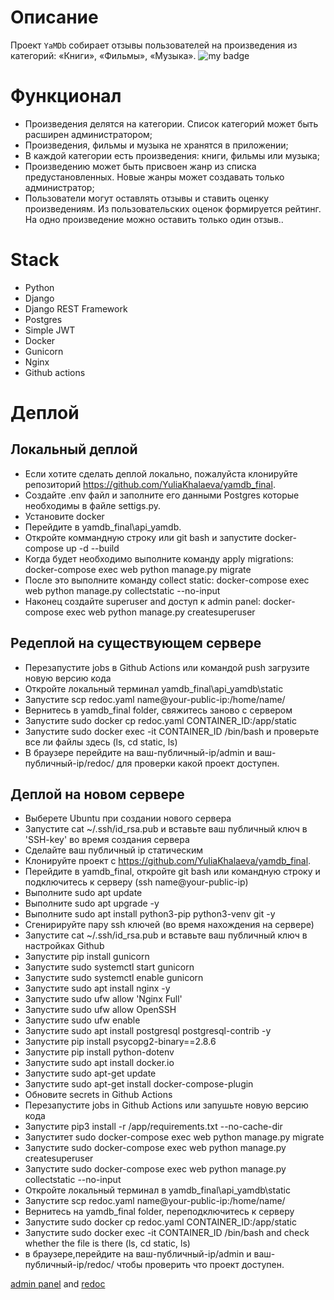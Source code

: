 # Описание

Проект `YaMDb` собирает отзывы пользователей на произведения из категорий: «Книги», «Фильмы», «Музыка».
![my badge](https://github.com/YuliaKhalaeva/yamdb_final/actions/workflows/yamdb_workflow.yml/badge.svg) </p>

# Функционал

- Произведения делятся на категории. Список категорий может быть расширен администратором;
- Произведения, фильмы и музыка не хранятся в приложении;
- В каждой категории есть произведения: книги, фильмы или музыка;
- Произведению может быть присвоен жанр из списка предустановленных. Новые жанры может создавать только администратор;
- Пользователи могут оставлять отзывы и ставить оценку произведениям. Из пользовательских оценок формируется рейтинг. На одно произведение можно оставить только один отзыв..

# Stack
- Python
- Django
- Django REST Framework
- Postgres
- Simple JWT
- Docker
- Gunicorn
- Nginx
- Github actions

# Деплой
## Локальный деплой
- Если хотите сделать деплой локально, пожалуйста клонируйте репозиторий https://github.com/YuliaKhalaeva/yamdb_final.
- Создайте .env файл и заполните его данными Postgres которые необходимы в файле settigs.py.
- Установите docker
- Перейдите в yamdb_final\api_yamdb.
- Откройте коммандную строку или git bash и запустите docker-compose up -d --build
- Когда будет необходимо выполните команду apply migrations: docker-compose exec web python manage.py migrate
- После это выполните команду collect static: docker-compose exec web python manage.py collectstatic --no-input
- Наконец создайте superuser and доступ к admin panel: docker-compose exec web python manage.py createsuperuser

## Редеплой на существующем сервере
- Перезапустите jobs в Github Actions или командой push загрузите новую версию кода
- Откройте локальный терминал yamdb_final\api_yamdb\static 
- Запустите scp redoc.yaml name@your-public-ip:/home/name/
- Вернитесь в yamdb_final folder, свяжитесь заново с сервером
- Запустите sudo docker cp redoc.yaml CONTAINER_ID:/app/static
- Запустите sudo docker exec -it CONTAINER_ID /bin/bash и проверьте все ли файлы здесь (ls, cd static, ls)
- В браузере перейдите на ваш-публичный-ip/admin и ваш-публичный-ip/redoc/ для проверки какой проект доступен.

## Деплой на новом сервере
- Выберете Ubuntu при создании нового сервера
- Запустите cat ~/.ssh/id_rsa.pub и вставьте ваш публичный ключ в 'SSH-key' во время создания сервера
- Сделайте ваш публичный ip статическим
- Клонируйте проект с https://github.com/YuliaKhalaeva/yamdb_final.
- Перейдите в yamdb_final, откройте git bash или командную строку и подключитесь к серверу (ssh name@your-public-ip)
- Выполните sudo apt update
- Выполните sudo apt upgrade -y
- Выполните sudo apt install python3-pip python3-venv git -y
- Сгенирируйте пару ssh ключей (во время нахождения на сервере)
- Запустите cat ~/.ssh/id_rsa.pub и вставьте ваш публичный ключ в настройках Github
- Запустите pip install gunicorn 
- Запустите sudo systemctl start gunicorn
- Запустите sudo systemctl enable gunicorn
- Запустите sudo apt install nginx -y 
- Запустите sudo ufw allow 'Nginx Full'
- Запустите sudo ufw allow OpenSSH 
- Запустите sudo ufw enable
- Запустите sudo apt install postgresql postgresql-contrib -y
- Запустите pip install psycopg2-binary==2.8.6 
- Запустите pip install python-dotenv
- Запустите sudo apt install docker.io
- Запустите sudo apt-get update
- Запустите sudo apt-get install docker-compose-plugin
- Обновите secrets in Github Actions
- Перезапустите jobs in Github Actions или запушьте новую версию кода
- Запустите pip3 install -r /app/requirements.txt --no-cache-dir
- Запуститет sudo docker-compose exec web python manage.py migrate
- Запустите sudo docker-compose exec web python manage.py createsuperuser
- Запустите sudo docker-compose exec web python manage.py collectstatic --no-input
- Откройте локальный терминал в yamdb_final\api_yamdb\static 
- Запустите scp redoc.yaml name@your-public-ip:/home/name/
- Вернитесь на yamdb_final folder, переподключитесь к серверу
- Запустите sudo docker cp redoc.yaml CONTAINER_ID:/app/static
- Запустите sudo docker exec -it CONTAINER_ID /bin/bash and check whether the file is there (ls, cd static, ls)
- в браузере,перейдите на ваш-публичный-ip/admin и ваш-публичный-ip/redoc/ чтобы проверить что проект доступен.

[admin panel](http://158.160.2.37/admin/) and [redoc](http://158.160.2.37/redoc/)